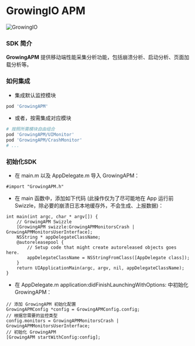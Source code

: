 GrowingIO APM
======
![GrowingIO](https://www.growingio.com/vassets/images/home_v3/gio-logo-primary.svg) 

### SDK 简介

**GrowingAPM** 提供移动端性能采集分析功能，包括崩溃分析、启动分析、页面加载分析等。

### 如何集成

- 集成默认监控模块

```ruby
pod 'GrowingAPM'
```

- 或者，按需集成对应模块

```ruby
# 按照所需模块自由组合
pod 'GrowingAPM/UIMonitor'
pod 'GrowingAPM/CrashMonitor'
# ...
```

### 初始化SDK

- 在 main.m 以及 AppDelegate.m 导入 GrowingAPM：

```objc
#import "GrowingAPM.h"
```

- 在 main 函数中，添加如下代码 (此操作仅为了尽可能地在 App 运行前 Swizzle，除必要的崩溃日志本地缓存外，不会生成、上报数据)：

```objc
int main(int argc, char * argv[]) {
    // GrowingAPM Swizzle
    [GrowingAPM swizzle:GrowingAPMMonitorsCrash | GrowingAPMMonitorsUserInterface];
    NSString * appDelegateClassName;
    @autoreleasepool {
        // Setup code that might create autoreleased objects goes here.
        appDelegateClassName = NSStringFromClass([AppDelegate class]);
    }
    return UIApplicationMain(argc, argv, nil, appDelegateClassName);
}
```

- 在 AppDelegate.m application:didFinishLaunchingWithOptions: 中初始化 GrowingAPM：

```objc
// 添加 GrowingAPM 初始化配置
GrowingAPMConfig *config = GrowingAPMConfig.config;
// 根据您需要的监控类型
config.monitors = GrowingAPMMonitorsCrash | GrowingAPMMonitorsUserInterface;
// 初始化 GrowingAPM
[GrowingAPM startWithConfig:config];
```

